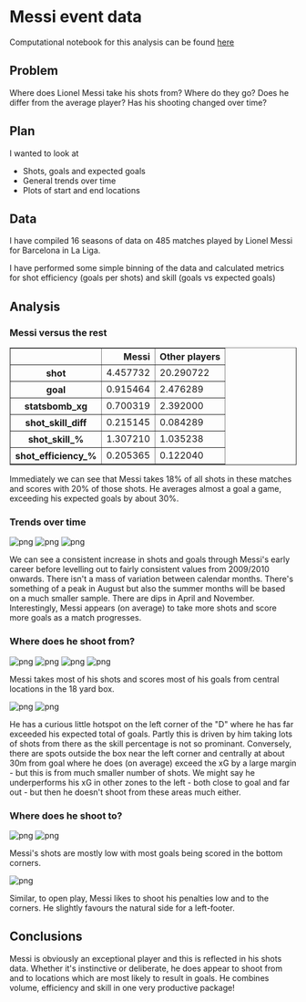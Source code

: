 
# Messi event data

Computational notebook for this analysis can be found [here](../notebooks/messi_01_finding_leo.ipynb)


## Problem

Where does Lionel Messi take his shots from? Where do they go? Does he differ from the average player? Has his shooting changed over time?


## Plan

I wanted to look at
* Shots, goals and expected goals
* General trends over time
* Plots of start and end locations


## Data

I have compiled 16 seasons of data on 485 matches played by Lionel Messi for Barcelona in La Liga.

I have performed some simple binning of the data and calculated metrics for shot efficiency (goals per shots) and skill (goals vs expected goals)


## Analysis

### Messi versus the rest

<p>
<table border="1" class="dataframe">
  <thead>
    <tr style="text-align: right;">
      <th> </th>
      <th>Messi</th>
      <th>Other players</th>
    </tr>
  </thead>
  <tbody>
    <tr>
      <th>shot</th>
      <td>4.457732</td>
      <td>20.290722</td>
    </tr>
    <tr>
      <th>goal</th>
      <td>0.915464</td>
      <td>2.476289</td>
    </tr>
    <tr>
      <th>statsbomb_xg</th>
      <td>0.700319</td>
      <td>2.392000</td>
    </tr>
    <tr>
      <th>shot_skill_diff</th>
      <td>0.215145</td>
      <td>0.084289</td>
    </tr>
    <tr>
      <th>shot_skill_%</th>
      <td>1.307210</td>
      <td>1.035238</td>
    </tr>
    <tr>
      <th>shot_efficiency_%</th>
      <td>0.205365</td>
      <td>0.122040</td>
    </tr>
  </tbody>
</table>
</p>

Immediately we can see that Messi takes 18% of all shots in these matches and scores with 20% of those shots. He averages almost a goal a game, exceeding his expected goals by about 30%.


### Trends over time

![png](figures/messi_01_finding_leo_14_0.png)
![png](figures/messi_01_finding_leo_14_1.png)
![png](figures/messi_01_finding_leo_14_2.png)

We can see a consistent increase in shots and goals through Messi's early career before levelling out to fairly consistent values from 2009/2010 onwards. There isn't a mass of variation between calendar months. There's something of a peak in August but also the summer months will be based on a much smaller sample. There are dips in April and November. Interestingly, Messi appears (on average) to take more shots and score more goals as a match progresses.


### Where does he shoot from?

![png](figures/messi_01_finding_leo_17_0.png)
![png](figures/messi_01_finding_leo_17_1.png)
![png](figures/messi_01_finding_leo_19_0.png)
![png](figures/messi_01_finding_leo_19_1.png)

Messi takes most of his shots and scores most of his goals from central locations in the 18 yard box.


![png](figures/messi_01_finding_leo_19_3.png)
![png](figures/messi_01_finding_leo_20_0.png)

He has a curious little hotspot on the left corner of the "D" where he has far exceeded his expected total of goals. Partly this is driven by him taking lots of shots from there as the skill percentage is not so prominant. Conversely, there are spots outside the box near the left corner and centrally at about 30m from goal where he does (on average) exceed the xG by a large margin - but this is from much smaller number of shots. We might say he underperforms his xG in other zones to the left - both close to goal and far out - but then he doesn't shoot from these areas much either.


### Where does he shoot to?

![png](figures/messi_01_finding_leo_23_0.png)
![png](figures/messi_01_finding_leo_23_1.png)

Messi's shots are mostly low with most goals being scored in the bottom corners.


![png](figures/messi_01_finding_leo_26_0.png)

Similar, to open play, Messi likes to shoot his penalties low and to the corners. He slightly favours the natural side for a left-footer.


## Conclusions

Messi is obviously an exceptional player and this is reflected in his shots data. Whether it's instinctive or deliberate, he does appear to shoot from and to locations which are most likely to result in goals. He combines volume, efficiency and skill in one very productive package!